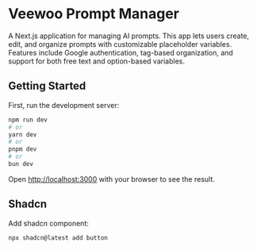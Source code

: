 # Veewoo Prompt Manager

A Next.js application for managing AI prompts. This app lets users create, edit, and organize prompts with customizable placeholder variables. Features include Google authentication, tag-based organization, and support for both free text and option-based variables.

## Getting Started

First, run the development server:

```bash
npm run dev
# or
yarn dev
# or
pnpm dev
# or
bun dev
```

Open [http://localhost:3000](http://localhost:3000) with your browser to see the result.

## Shadcn
Add shadcn component:
```
npx shadcn@latest add button
```
